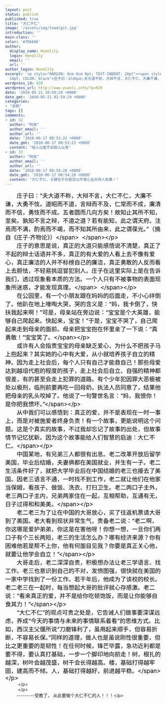 ```yaml
---
layout: post
status: publish
published: true
title: "大仁不仁"
image: '/assets/img/load/git.jpg'
introduction: ''
main-class: ''
color: '#7D669E'
author:
  display_name: Honolily
  login: Honolily
  email: ''
  url: ''
author_login: Honolily
excerpt: '<p style="MARGIN: 0cm 0cm 0pt; TEXT-INDENT: 28pt"><span style="FONT-SIZE:
  14pt; COLOR: black">庄子曰：&ldquo;夫大道不称，大辩不言，大仁不仁，大廉不谦，大勇不忮。道昭而不道，言辩而不及，仁常而不成，廉清而不信，勇忮而不成。五者圆而几向方矣！故知止其所不知，至矣。孰知不言之辩，不道之道？若有能知，此之谓天府。注焉而不满，酌焉而不竭，而不知其所由来，此之谓葆光。&rdquo;（摘自《庄子&middot;齐物论》）<&#47;span> '
wordpress_id: 929
wordpress_url: http://www.yuanli.info/?p=929
date: '2010-05-21 10:59:29 +0800'
date_gmt: '2010-05-21 02:59:29 +0800'
categories:
- "涂鸦"
tags: []
comments:
- id: 32
  author: "阿肯"
  author_email: ''
  author_url: ''
  date: '2010-06-17 08:53:23 +0800'
  date_gmt: '2010-06-17 00:53:23 +0800'
  content: "授人以鱼不如授人以渔"
- id: 33
  author: "阿肯"
  author_email: ''
  author_url: ''
  date: '2010-06-17 08:54:28 +0800'
  date_gmt: '2010-06-17 00:54:28 +0800'
  content: "大仁不仁，关键在于你是否以平常心去对待人和事！"
---
```

<p style="MARGIN: 0cm 0cm 0pt; TEXT-INDENT: 28pt"><span style="FONT-SIZE: 14pt; COLOR: black">庄子曰：&ldquo;夫大道不称，大辩不言，大仁不仁，大廉不谦，大勇不忮。道昭而不道，言辩而不及，仁常而不成，廉清而不信，勇忮而不成。五者圆而几向方矣！故知止其所不知，至矣。孰知不言之辩，不道之道？若有能知，此之谓天府。注焉而不满，酌焉而不竭，而不知其所由来，此之谓葆光。&rdquo;（摘自《庄子&middot;齐物论》）<&#47;span> <a id="more"></a><a id="more-929"></a><span lang="EN-US">&nbsp;<&#47;span><&#47;p></p>
<p style="MARGIN: 0cm 0cm 0pt; TEXT-INDENT: 28pt"><span style="FONT-SIZE: 14pt; COLOR: black">庄子的意思是说，真正的大道只能感悟说不清楚，真正了不起的辩士话语并不多，真正的有大爱的人看上去不像有爱心，真正廉洁的人并不标榜自己的廉洁，真正勇敢的人反而看上去胆怯，不轻易挑逗冒犯别人。庄子在这里实际上是在告诉我们，透过现象看本质的方法。一个人只有不被事物的表面现象所迷惑，才能发现真理。<&#47;span> <span lang="EN-US">&nbsp;<&#47;span><&#47;p></p>
<p style="MARGIN: 0cm 0cm 0pt; TEXT-INDENT: 28pt"><span style="FONT-SIZE: 14pt; COLOR: black">在公园里，有一个小朋友跟在妈妈的后面走，不小心绊倒了。他趴在地上嚎啕大哭，哭的含义是：&ldquo;妈，我卡倒了，快扶我起来啊！&rdquo;可是，母亲站在旁边说：&ldquo;宝宝是个大英雄，能够自己爬起来。快起来，宝宝！&rdquo;于是，宝宝不哭了，自己爬起来走到母亲的面前。母亲把宝宝抱在怀里亲了一下说：&ldquo;真勇敢！&rdquo;宝宝笑了。<&#47;span><&#47;p></p>
<p style="MARGIN: 0cm 0cm 0pt; TEXT-INDENT: 28pt"><span style="FONT-SIZE: 14pt; COLOR: black">或许有人会指责宝宝的母亲缺乏爱心，为什么不把孩子马上抱起来？其实她的心中有大爱，从小就培养孩子自立的精神。因为走上社会后，每个人只有自己才能救自己！那些母爱达到越俎代庖的程度的孩子，走上社会后自立、自强的精神都很差，有的甚至会走上犯罪的道路。有个少年犯因罪大恶极被处以极刑，临刑前要再吃一回母奶，执法人员同意了，结果他把母亲的乳头咬掉了。他说了一句警世名言：&ldquo;妈，我恨你！是你把我惯坏。&rdquo;<&#47;span><&#47;p></p>
<p style="MARGIN: 0cm 0cm 0pt; TEXT-INDENT: 28pt"><span style="FONT-SIZE: 14pt; COLOR: black">从中我们可以感悟到：真正的爱，并不是表现在一时一事上，而是对被施爱者终身负责！有一个故事，更能说明这个问题。这是个真实的故事，不过我却忘记了故事的出处，但故事情节记忆犹新。因为这个故事能给人们智慧的启迪：大仁不仁。<&#47;span><&#47;p></p>
<p style="MARGIN: 0cm 0cm 0pt; TEXT-INDENT: 28pt"><span style="FONT-SIZE: 14pt; COLOR: black">中国某地，有兄弟三人都很有出息。老二改革开放后留学美国，毕业后结婚，夫妻俩都在美国就业，并生有一子。老二生活条件好了，就把大学毕业后在中国结婚的老三也接去了美国。因老三语言不通，一时找不到工作，老二就让他们在他家当保姆，看孩子、做饭、洗衣、打扫卫生。老二两口子主外，老三两口子主内，兄弟两家住在一起，互相帮助，互通有无，日子过得和和美美。<&#47;span><&#47;p></p>
<p style="MARGIN: 0cm 0cm 0pt; TEXT-INDENT: 28pt"><span style="FONT-SIZE: 14pt; COLOR: black">老二老三为了让在中国的大哥放心，买了往返机票请大哥到了美国。老大看到现状非常生气，责备老二说：&ldquo;老二啊，你这哪是爱护弟弟，你这是在害他呀！你想一想，一旦你们两口子有个三长两短，老三的生活怎么办？哪有经济来源？你有困难他若是帮不上你，他有何面目见我？你要是真正关心他，就要让他学会自立！&rdquo;<&#47;span><&#47;p></p>
<p style="MARGIN: 0cm 0cm 0pt; TEXT-INDENT: 28pt"><span style="FONT-SIZE: 14pt; COLOR: black">大哥走后，老二深深自责，积极想办法让老三学语言、找工作。老三也意识到自己的不对，发愤图强，很快就在美国的一家中学找到了一份工作。若干年后，他成为了该校的校长。老二老三在一起时，每当想起大哥的批评就心存感激。老二说：&ldquo;看来真正的爱，并不是给你吃顿饱饭，而是让你能够自食其力！&rdquo;<&#47;span><&#47;p></p>
<p style="MARGIN: 0cm 0cm 0pt; TEXT-INDENT: 28pt"><span style="FONT-SIZE: 14pt; COLOR: black">&ldquo;大仁不仁&rdquo;的观点可贵之处是，它告诫人们做事要深谋远虑，养成&ldquo;今天的事情与未来的事情联系着看&rdquo;的思维方式。比如，西汉主父偃所说&ldquo;刀磨锋利了，虽用起来顺手，但容易折断，不容易长保。&rdquo;同样的道理，做人也是虽说刚性很重要，但比之更重要的是韧性！在任何时候，锋芒毕露，急功近利都是要不得，要认真打基础，一步一个脚印地向前走！树，根扎的越深，树叶会越茂盛，树干会长得越高。楼，基础打得越牢固，建高而不倾。人，基础打得越好，前进越平稳。<&#47;span><&#47;p></p>
<p style="MARGIN: 0cm 0cm 0pt; TEXT-INDENT: 28pt">&nbsp;<&#47;p></p>
<p style="MARGIN: 0cm 0cm 0pt; TEXT-INDENT: 28pt">&nbsp;<&#47;p></p>
<p style="MARGIN: 0cm 0cm 0pt; TEXT-INDENT: 28pt">---------受教了， 从此要做个大仁不仁的人！！！<&#47;p></p>
